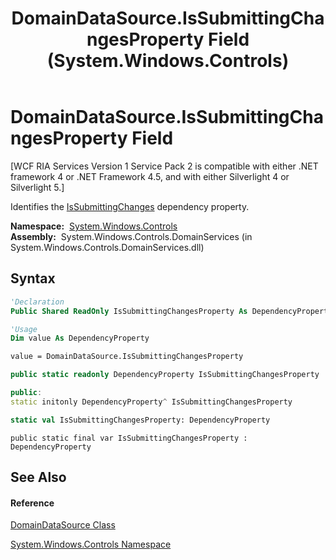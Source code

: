 ﻿---
title: DomainDataSource.IsSubmittingChangesProperty Field (System.Windows.Controls)
TOCTitle: IsSubmittingChangesProperty Field
ms:assetid: F:System.Windows.Controls.DomainDataSource.IsSubmittingChangesProperty
ms:mtpsurl: https://msdn.microsoft.com/en-us/library/system.windows.controls.domaindatasource.issubmittingchangesproperty(v=VS.91)
ms:contentKeyID: 27196293
ms.date: 01/27/2012
mtps_version: v=VS.91
f1_keywords:
- System.Windows.Controls.DomainDataSource.IsSubmittingChangesProperty
dev_langs:
- CSharp
- JScript
- VB
- FSharp
- c++
api_location:
- System.Windows.Controls.DomainServices.dll
api_name:
- System.Windows.Controls.DomainDataSource.IsSubmittingChangesProperty
api_type:
- Managed
topic_type:
- apiref
- kbSyntax
product_family_name: VS
ROBOTS: INDEX,FOLLOW
---

# DomainDataSource.IsSubmittingChangesProperty Field

\[WCF RIA Services Version 1 Service Pack 2 is compatible with either .NET framework 4 or .NET Framework 4.5, and with either Silverlight 4 or Silverlight 5.\]

Identifies the [IsSubmittingChanges](ee707605\(v=vs.91\).md) dependency property.

**Namespace:**  [System.Windows.Controls](ms590941\(v=vs.91\).md)  
**Assembly:**  System.Windows.Controls.DomainServices (in System.Windows.Controls.DomainServices.dll)

## Syntax

``` vb
'Declaration
Public Shared ReadOnly IsSubmittingChangesProperty As DependencyProperty
```

``` vb
'Usage
Dim value As DependencyProperty

value = DomainDataSource.IsSubmittingChangesProperty
```

``` csharp
public static readonly DependencyProperty IsSubmittingChangesProperty
```

``` c++
public:
static initonly DependencyProperty^ IsSubmittingChangesProperty
```

``` fsharp
static val IsSubmittingChangesProperty: DependencyProperty
```

``` jscript
public static final var IsSubmittingChangesProperty : DependencyProperty
```

## See Also

#### Reference

[DomainDataSource Class](ee732901\(v=vs.91\).md)

[System.Windows.Controls Namespace](ms590941\(v=vs.91\).md)

